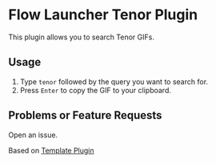 # Flow Launcher Tenor Plugin

This plugin allows you to search Tenor GIFs.

## Usage

1. Type `tenor` followed by the query you want to search for.
2. Press `Enter` to copy the GIF to your clipboard.

## Problems or Feature Requests

Open an issue.

Based on [Template Plugin](https://github.com/Joehoel/flow-launcher-plugin-template-node)
